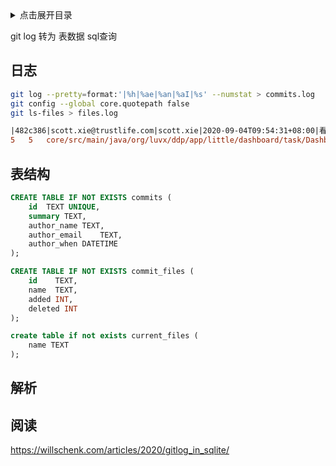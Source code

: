 <details>
<summary>点击展开目录</summary>
<!-- TOC -->

- [日志](#日志)
- [表结构](#表结构)
- [解析](#解析)
- [阅读](#阅读)

<!-- /TOC -->
</details>

git log 转为 表数据 sql查询

## 日志

```bash
git log --pretty=format:'|%h|%ae|%an|%aI|%s' --numstat > commits.log
git config --global core.quotepath false
git ls-files > files.log
```

```diff
|482c386|scott.xie@trustlife.com|scott.xie|2020-09-04T09:54:31+08:00|看板图片压缩
5	5	core/src/main/java/org/luvx/ddp/app/little/dashboard/task/DashboardTask3.java
```

## 表结构

```sql
CREATE TABLE IF NOT EXISTS commits (
    id	TEXT UNIQUE,
    summary	TEXT,
    author_name	TEXT,
    author_email	TEXT,
    author_when	DATETIME
);

CREATE TABLE IF NOT EXISTS commit_files (
    id    TEXT,
    name  TEXT,
    added INT,
    deleted INT
);

create table if not exists current_files (
    name TEXT
);
```

## 解析


## 阅读

https://willschenk.com/articles/2020/gitlog_in_sqlite/
